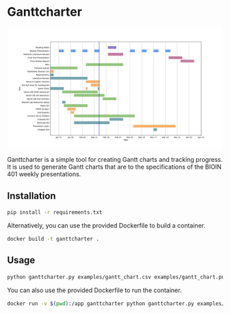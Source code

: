 # Ganttcharter

![Gantt Chart](examples/gantt_chart.png)

Ganttcharter is a simple tool for creating Gantt charts and tracking progress.
It is used to generate Gantt charts that are to the specifications of the BIOIN
401 weekly presentations.

## Installation

```bash
pip install -r requirements.txt
```
Alternatively, you can use the provided Dockerfile to build a container.

```bash
docker build -t ganttcharter .
```

## Usage
```bash
python ganttcharter.py examples/gantt_chart.csv examples/gantt_chart.png
```

You can also use the provided Dockerfile to run the container.

```bash
docker run -v $(pwd):/app ganttcharter python ganttcharter.py examples/gantt_chart.csv examples/gantt_chart.png
```
